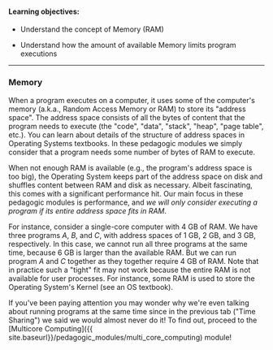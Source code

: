 
#### Learning objectives:

  - Understand the concept of Memory (RAM)

  - Understand how the amount of available Memory limits program executions

---


### Memory

When a program executes on a computer, it uses some of the computer's
memory (a.k.a., Random Access Memory or RAM) to store its "address space". The
address space consists of all the bytes of content that the program needs
to execute (the "code", "data", "stack", "heap", "page table", etc.). You
can learn about details of the structure of address spaces 
in Operating Systems textbooks. In these pedagogic modules
we simply consider that a program needs some number of bytes of RAM to
execute.

When not enough RAM is available (e.g., the program's address space is too
big), the Operating System keeps part of the address space on disk and
shuffles content between RAM and disk as necessary. Albeit fascinating,
this comes with a significant performance hit. Our main focus in these
pedagogic modules is performance, and *we will only consider executing
a program if its entire address space fits in RAM*.  

For instance, consider a single-core computer with 4 GB of RAM. We have
three programs *A*, *B*, and *C*, with address spaces of 1 GB, 2 GB, and 3
GB, respectively.  In this case, we cannot run all three programs at the
same time, because 6 GB is larger than the available RAM. But we can run
program *A* and *C* together as they together require 4 GB of RAM.  Note
that in practice such a "tight" fit may not work because the entire RAM is
not available for user processes. For instance, some RAM is used
to store the Operating System's Kernel (see an OS textbook).

If you've been paying attention you may wonder why we're even talking about
running programs at the same time since in the previous tab ("Time
Sharing") we said we would almost never do it!  To find out, proceed to the
[Multicore Computing]({{ site.baseurl}}/pedagogic_modules/multi_core_computing) module!


